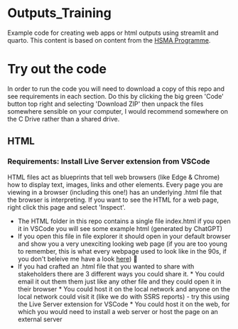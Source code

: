 # Outputs_Training
Example code for creating web apps or html outputs using streamlit and quarto. This content is based on content from the [HSMA Programme](https://hsma-programme.github.io/hsma_site/).

# Try out the code
In order to run the code you will need to download a copy of this repo and see requirements in each section. Do this by clicking the big green 'Code' button top right and selecting 'Download ZIP' then unpack the files somewhere sensible on your computer, I would recommend somewhere on the C Drive rather than a shared drive.

## HTML
### Requirements: Install Live Server extension from VSCode
HTML files act as blueprints that tell web browsers (like Edge & Chrome) how to display text, images, links and other elements. Every page you are viewing in a browser (including this one!) has an underlying .html file that the browser is interpreting. If you want to see the HTML for a web page, right click this page and select 'Inspect'. 
* The HTML folder in this repo contains a single file index.html if you open it in VSCode you will see some example html (generated by ChatGPT)
* If you open this file in file explorer it should open in your default browser and show you a very unexciting looking web page (if you are too young to remember, this is what every webpage used to look like in the 90s, if you don't beleive me have a look [here](https://www.webdesignmuseum.org/exhibitions/web-design-in-the-90s)) :space_invader:
* If you had crafted an .html file that you wanted to share with stakeholders there are 3 different ways you could share it.
      * You could email it out them them just like any other file and they could open it in their browser
      * You could host it on the local network and anyone on the local network could visit it (like we do with SSRS reports) - try this using the Live Server extension for VSCode
      * You could host it on the web, for which you would need to install a web server or host the page on an external server
